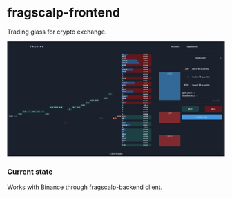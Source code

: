 # fragscalp-frontend

Trading glass for crypto exchange.

![glass_image](public/2021-09-24_13-36-21.png)

### Current state

Works with Binance through [fragscalp-backend](https://github.com/kompotkot/fragscalp-backend) client.
